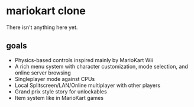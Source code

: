 # mariokart clone
There isn't anything here yet.

## goals
- Physics-based controls inspired mainly by MarioKart Wii
- A rich menu system with character customization, mode selection, and online server browsing
- Singleplayer mode against CPUs
- Local Splitscreen/LAN/Online multiplayer with other players
- Grand prix style story for unlockables
- Item system like in MarioKart games
